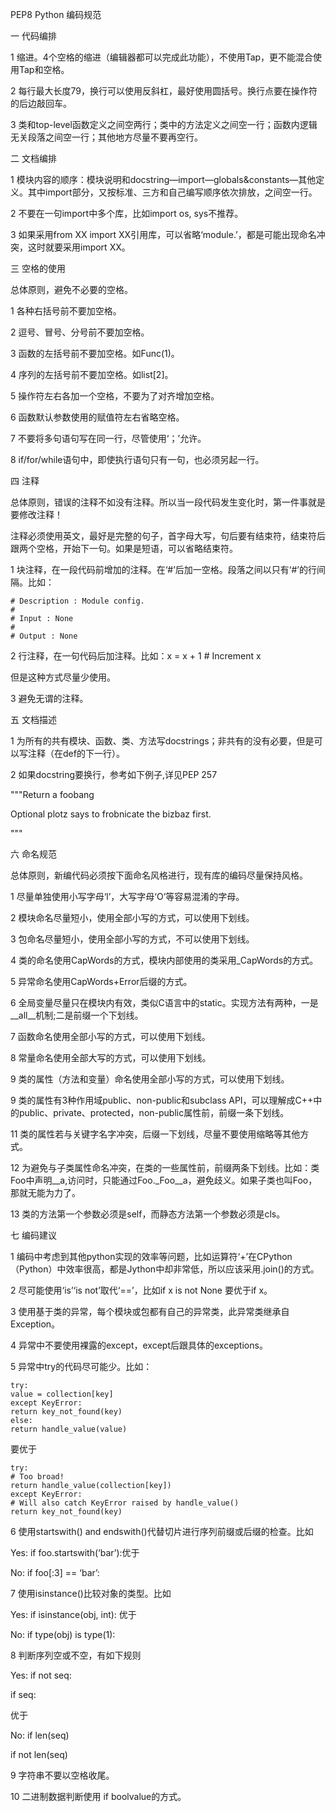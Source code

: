 PEP8 Python 编码规范

一 代码编排

1 缩进。4个空格的缩进（编辑器都可以完成此功能），不使用Tap，更不能混合使用Tap和空格。

2 每行最大长度79，换行可以使用反斜杠，最好使用圆括号。换行点要在操作符的后边敲回车。

3 类和top-level函数定义之间空两行；类中的方法定义之间空一行；函数内逻辑无关段落之间空一行；其他地方尽量不要再空行。

二 文档编排

1 模块内容的顺序：模块说明和docstring—import—globals&constants—其他定义。其中import部分，又按标准、三方和自己编写顺序依次排放，之间空一行。

2 不要在一句import中多个库，比如import os, sys不推荐。

3 如果采用from XX import XX引用库，可以省略‘module.’，都是可能出现命名冲突，这时就要采用import XX。

三 空格的使用

总体原则，避免不必要的空格。

1 各种右括号前不要加空格。

2 逗号、冒号、分号前不要加空格。

3 函数的左括号前不要加空格。如Func(1)。

4 序列的左括号前不要加空格。如list[2]。

5 操作符左右各加一个空格，不要为了对齐增加空格。

6 函数默认参数使用的赋值符左右省略空格。

7 不要将多句语句写在同一行，尽管使用‘；’允许。

8 if/for/while语句中，即使执行语句只有一句，也必须另起一行。

四 注释

总体原则，错误的注释不如没有注释。所以当一段代码发生变化时，第一件事就是要修改注释！

注释必须使用英文，最好是完整的句子，首字母大写，句后要有结束符，结束符后跟两个空格，开始下一句。如果是短语，可以省略结束符。

1 块注释，在一段代码前增加的注释。在‘#’后加一空格。段落之间以只有‘#’的行间隔。比如：



    # Description : Module config.
    # 
    # Input : None
    #
    # Output : None
    
2 行注释，在一句代码后加注释。比如：x = x + 1 # Increment x

但是这种方式尽量少使用。

3 避免无谓的注释。


五 文档描述

1 为所有的共有模块、函数、类、方法写docstrings；非共有的没有必要，但是可以写注释（在def的下一行）。

2 如果docstring要换行，参考如下例子,详见PEP 257

"""Return a foobang

Optional plotz says to frobnicate the bizbaz first.

"""

六 命名规范

总体原则，新编代码必须按下面命名风格进行，现有库的编码尽量保持风格。

1 尽量单独使用小写字母‘l’，大写字母‘O’等容易混淆的字母。

2 模块命名尽量短小，使用全部小写的方式，可以使用下划线。

3 包命名尽量短小，使用全部小写的方式，不可以使用下划线。

4 类的命名使用CapWords的方式，模块内部使用的类采用_CapWords的方式。

5 异常命名使用CapWords+Error后缀的方式。

6 全局变量尽量只在模块内有效，类似C语言中的static。实现方法有两种，一是__all__机制;二是前缀一个下划线。

7 函数命名使用全部小写的方式，可以使用下划线。

8 常量命名使用全部大写的方式，可以使用下划线。

9 类的属性（方法和变量）命名使用全部小写的方式，可以使用下划线。

9 类的属性有3种作用域public、non-public和subclass API，可以理解成C++中的public、private、protected，non-public属性前，前缀一条下划线。

11 类的属性若与关键字名字冲突，后缀一下划线，尽量不要使用缩略等其他方式。

12 为避免与子类属性命名冲突，在类的一些属性前，前缀两条下划线。比如：类Foo中声明__a,访问时，只能通过Foo._Foo__a，避免歧义。如果子类也叫Foo，那就无能为力了。

13 类的方法第一个参数必须是self，而静态方法第一个参数必须是cls。


七 编码建议

1 编码中考虑到其他python实现的效率等问题，比如运算符‘+’在CPython（Python）中效率很高，都是Jython中却非常低，所以应该采用.join()的方式。

2 尽可能使用‘is’‘is not’取代‘==’，比如if x is not None 要优于if x。

3 使用基于类的异常，每个模块或包都有自己的异常类，此异常类继承自Exception。

4 异常中不要使用裸露的except，except后跟具体的exceptions。

5 异常中try的代码尽可能少。比如：


    try:
    value = collection[key]
    except KeyError:
    return key_not_found(key)
    else:
    return handle_value(value)

要优于

    try:
    # Too broad!
    return handle_value(collection[key])
    except KeyError:
    # Will also catch KeyError raised by handle_value()
    return key_not_found(key)
  
6 使用startswith() and endswith()代替切片进行序列前缀或后缀的检查。比如

Yes: if foo.startswith(‘bar’):优于

No: if foo[:3] == ‘bar’:

7 使用isinstance()比较对象的类型。比如

Yes: if isinstance(obj, int): 优于

No: if type(obj) is type(1):

8 判断序列空或不空，有如下规则

Yes: if not seq:

if seq:

优于

No: if len(seq)

if not len(seq)

9 字符串不要以空格收尾。

10 二进制数据判断使用 if boolvalue的方式。
